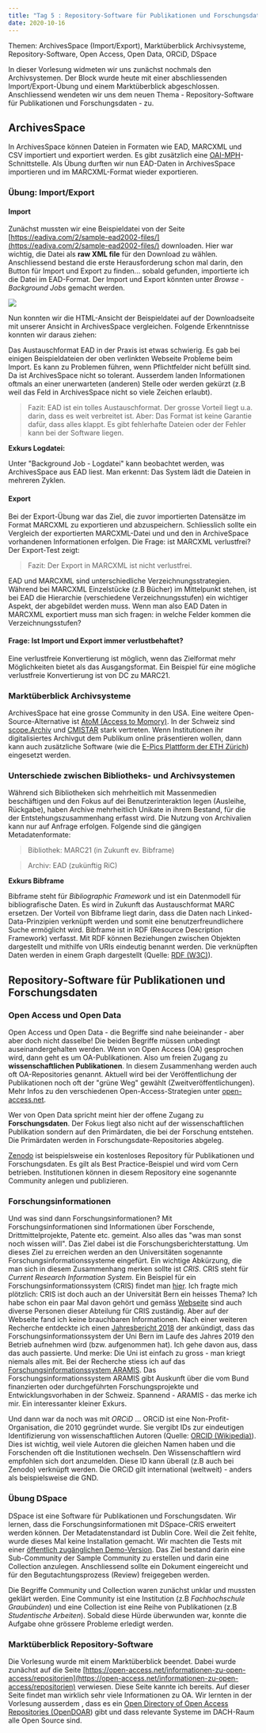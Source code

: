```yaml
---
title: "Tag 5 : Repository-Software für Publikationen und Forschungsdaten"
date: 2020-10-16
---
```


Themen: ArchivesSpace (Import/Export), Marktüberblick Archivsysteme, Repository-Software, Open Access, Open Data, ORCiD, DSpace

In dieser Vorlesung widmeten wir uns zunächst nochmals den Archivsystemen. Der Block wurde heute mit einer abschliessenden Import/Export-Übung und einem Marktüberblick abgeschlossen. Anschliessend wendeten wir uns dem neuen Thema - Repository-Software für Publikationen und Forschungsdaten - zu.

## ArchivesSpace

In ArchivesSpace können Dateien in Formaten wie EAD, MARCXML und CSV importiert und exportiert werden. Es gibt zusätzlich eine [OAI-MPH](https://www.openarchives.org/pmh/)-Schnittstelle.
Als Übung durften wir nun EAD-Daten in ArchivesSpace importieren und im MARCXML-Format wieder exportieren.

### Übung: Import/Export

#### Import

Zunächst mussten wir eine Beispieldatei von der Seite [https://eadiva.com/2/sample-ead2002-files/](https://eadiva.com/2/sample-ead2002-files/) downloaden. Hier war wichtig, die Datei als **raw XML file** für den Download zu wählen. Anschliessend bestand die erste Herausforderung schon mal darin, den Button für Import und Export zu finden... sobald gefunden, importierte ich die Datei im EAD-Format. Der Import und Export könnten unter *Browse* - *Background Jobs* gemacht werden.

![]({{site.baseurl}}/images/archivesspace_import.png)

Nun konnten wir die HTML-Ansicht der Beispieldatei auf der Downloadseite mit unserer Ansicht in ArchivesSpace vergleichen. Folgende Erkenntnisse konnten wir daraus ziehen:

Das Austauschformat EAD in der Praxis ist etwas schwierig. Es gab bei einigen Beispieldateien der oben verlinkten Webseite Probleme beim Import. Es kann zu Problemen führen, wenn Pflichtfelder nicht befüllt sind. Da ist ArchivesSpace nicht so tolerant. Ausserdem landen Informationen oftmals an einer unerwarteten (anderen) Stelle oder werden gekürzt (z.B weil das Feld in ArchivesSpace nicht so viele Zeichen erlaubt).

> Fazit: EAD ist ein tolles Austauschformat. Der grosse Vorteil liegt u.a. darin, dass es weit verbreitet ist. Aber: Das Format ist keine Garantie dafür, dass alles klappt. Es gibt fehlerhafte Dateien oder der Fehler kann bei der Software liegen.

**Exkurs Logdatei:** 

Unter "Background Job - Logdatei" kann beobachtet werden, was ArchivesSpace aus EAD liest. Man erkennt: Das System lädt die Dateien in mehreren Zyklen.

#### Export

Bei der Export-Übung war das Ziel, die zuvor importierten Datensätze im Format MARCXML zu exportieren und abzuspeichern. Schliesslich sollte ein Vergleich der exportierten MARCXML-Datei und und den in ArchiveSpace vorhandenen Informationen erfolgen. Die Frage: ist MARCXML verlustfrei? Der Export-Test zeigt:
> Fazit: Der Export in MARCXML ist nicht verlustfrei.

EAD und MARCXML sind unterschiedliche Verzeichnungsstrategien. Während bei MARCXML Einzelstücke (z.B Bücher) im Mittelpunkt stehen, ist bei EAD die Hierarchie (verschiedene Verzeichnungsstufen) ein wichtiger Aspekt, der abgebildet werden muss. Wenn man also EAD Daten in MARCXML exportiert muss man sich fragen: in welche Felder kommen die Verzeichnungsstufen?

#### Frage: Ist Import und Export immer verlustbehaftet?

Eine verlustfreie Konvertierung ist möglich, wenn das Zielformat mehr Möglichkeiten bietet als das Ausgangsformat. Ein Beispiel für eine mögliche verlustfreie Konvertierung ist von DC zu MARC21.


### Marktüberblick Archivsysteme

ArchivesSpace hat eine grosse Community in den USA. Eine weitere Open-Source-Alternative ist [AtoM (Access to Momory)](https://www.accesstomemory.org/en/). In der Schweiz sind [scope.Archiv](https://www.scope.ch/de/) und [CMISTAR](https://cmiag.ch/) stark vertreten.
Wenn Institutionen ihr digitalisiertes Archivgut dem Publikum online präsentieren wollen, dann kann auch zusätzliche Software (wie die [E-Pics Plattform der ETH Zürich](https://www.e-pics.ethz.ch/de/home/)) eingesetzt werden.

### Unterschiede zwischen Bibliotheks- und Archivsystemen

Während sich Bibliotheken sich mehrheitlich mit Massenmedien beschäftigen und den Fokus auf dei Benutzerinteraktion legen (Ausleihe, Rückgabe), haben Archive mehrheitlich Unikate in ihrem Bestand, für die der Entstehungszusammenhang erfasst wird. Die Nutzung von Archivalien kann nur auf Anfrage erfolgen. 
Folgende sind die gängigen Metadatenformate:

> Bibliothek: MARC21 (in Zukunft ev. Bibframe)

> Archiv: EAD (zukünftig RiC)

**Exkurs Bibframe**

Bibframe steht für *Bibliographic Framework* und ist ein Datenmodell für bibliografische Daten. Es wird in Zukunft das Austauschformat MARC ersetzen. Der Vorteil von Bibframe liegt darin, dass die Daten nach Linked-Data-Prinzipien verknüpft werden und somit eine benutzerfreundlichere Suche ermöglicht wird. Bibframe ist in RDF (Resource Description Framework) verfasst. Mit RDF können Beziehungen zwischen Objekten dargestellt und mithilfe von URIs eindeutig benannt werden. Die verknüpften Daten werden in einem Graph dargestellt (Quelle: [RDF (W3C)](https://www.w3.org/RDF/)).

## Repository-Software für Publikationen und Forschungsdaten

### Open Access und Open Data

Open Access und Open Data - die Begriffe sind nahe beieinander - aber aber doch nicht dasselbe! Die beiden Begriffe müssen unbedingt auseinandergehalten werden. Wenn von Open Access (OA) gesprochen wird, dann geht es um OA-Publikationen. Also um freien Zugang zu **wissenschaftlichen Publikationen**. In diesem Zusammenhang werden auch oft OA-Repositories genannt. Aktuell wird bei der Veröffentlichung der Publikationen noch oft der "grüne Weg" gewählt (Zweitveröffentlichungen). Mehr Infos zu den verschiedenen Open-Access-Strategien unter [open-access.net](https://open-access.net/informationen-zu-open-access/open-access-strategien).

Wer von Open Data spricht meint hier der offene Zugang zu **Forschungsdaten**. Der Fokus liegt also nicht auf der wissenschaftlichen Publikation sondern auf den Primärdaten, die bei der Forschung entstehen. Die Primärdaten werden in Forschungsdate-Repositories abgeleg.

[Zenodo](https://zenodo.org/) ist beispielsweise ein kostenloses Repository für Publikationen und Forschungsdaten. Es gilt als Best Practice-Beispiel und wird vom Cern betrieben. Institutionen können in diesem Repository eine sogenannte Community anlegen und publizieren.

### Forschungsinformationen

Und was sind dann Forschungsinformationen? Mit Forschungsinformationen sind Informationen über Forschende, Drittmittelprojekte, Patente etc. gemeint. Also alles das "was man sonst noch wissen will". Das Ziel dabei ist die Forschungsberichterstattung. Um dieses Ziel zu erreichen werden an den Universitäten sogenannte Forschungsinformationssysteme eingefürt. Ein wichtige Abkürzung, die man sich in diesem Zusammenhang merken sollte ist *CRIS*. CRIS steht für *Current Research Information System*. Ein Beispiel für ein Forschungsinformationssystem (CRIS) findet man [hier](https://cris.fau.de/converis/portal?lang=de_DE). Ich fragte mich plötzlich: CRIS ist doch auch an der Universität Bern ein heisses Thema? Ich habe schon ein paar Mal davon gehört und gemäss [Webseite](https://www.unibe.ch/universitaet/dienstleistungen/universitaetsbibliothek/service/open_science/index_ger.html) sind auch diverse Personen dieser Abteilung für CRIS zuständig. Aber auf der Webseite fand ich keine brauchbaren Informationen. Nach einer weiteren Recherche entdeckte ich einen [Jahresbericht 2018](https://www.unibe.ch/e809/e962/e963/e6382/e6387/e618339/e803593/Jahresbericht_19_Web_ger.pdf) der ankündigt, dass das Forschungsinformationssystem der Uni Bern im Laufe des Jahres 2019 den Betrieb aufnehmen wird (bzw. aufgenommen hat). Ich gehe davon aus, dass das auch passierte. Und merke: Die Uni ist einfach zu gross - man kriegt niemals alles mit. Bei der Recherche stiess ich auf das [Forschungsinformationssystem ARAMIS](https://www.aramis.admin.ch/default?Sprache=de-CH). Das Forschungsinformationssystem ARAMIS gibt Auskunft über die vom Bund finanzierten oder durchgeführten Forschungsprojekte und Entwicklungsvorhaben in der Schweiz. Spannend - ARAMIS - das merke ich mir. Ein interessanter kleiner Exkurs.

Und dann war da noch was mit *ORCiD* ... ORCiD ist eine Non-Profit-Organisation, die 2010 gegründet wurde. Sie vergibt IDs zur eindeutigen Identifizierung von  wissenschaftlichen Autoren (Quelle: [ORCID (Wikipedia)](https://de.wikipedia.org/wiki/ORCID)). Dies ist wichtig, weil viele Autoren die gleichen Namen haben und die Forschenden oft die Institutionen wechseln. Den Wissenschaftlern wird empfohlen sich dort anzumelden. Diese ID kann überall (z.B auch bei Zenodo) verknüpft werden. Die ORCiD gilt international (weltweit) - anders als beispielsweise die GND. 

### Übung DSpace

DSpace ist eine Software für Publikationen und Forschungsdaten. Wir lernen, dass die Forschungsinformationen mit DSpace-CRIS erweitert werden können.
Der Metadatenstandard ist Dublin Core. Weil die Zeit fehlte, wurde dieses Mal keine Installation gemacht. Wir machten die Tests mit einer [öffentlich zugänglichen Demo-Version](https://demo.dspace.org). Das Ziel bestand darin eine Sub-Community der Sample Community zu erstellen und darin eine Collection anzulegen. Anschliessend sollte ein Dokument eingereicht und für den Begutachtungsprozess (Review) freigegeben werden.

Die Begriffe Community und Collection waren zunächst unklar und mussten geklärt werden. Eine Community ist eine Institution (z.B *Fachhochschule Graubünden*) und eine Collection ist eine Reihe von Publikationen (z.B *Studentische Arbeiten*). Sobald diese Hürde überwunden war, konnte die Aufgabe ohne grössere Probleme erledigt werden.


### Marktüberblick Repository-Software

Die Vorlesung wurde mit einem Marktüberblick beendet. Dabei wurde zunächst auf die Seite [https://open-access.net/informationen-zu-open-access/repositorien](https://open-access.net/informationen-zu-open-access/repositorien) verwiesen. Diese Seite kannte ich bereits. Auf dieser Seite findet man wirklich sehr viele Informationen zu OA.
Wir lernten in der Vorlesung ausserdem , dass es ein [Open Directory of Open Access Repositories (OpenDOAR](https://v2.sherpa.ac.uk/opendoar/about.html)) gibt und dass relevante Systeme im DACH-Raum alle Open Source sind.







